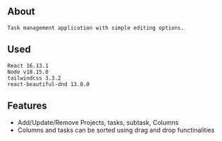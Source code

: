 ## About
    Task management application with simple editing options.

## Used
    React 16.13.1
    Node v18.15.0
    tailwindcss 3.3.2
    react-beautiful-dnd 13.0.0

## Features
- Add/Update/Remove Projects, tasks, subtask, Columns
- Columns and tasks can be sorted using drag and drop functinalities
